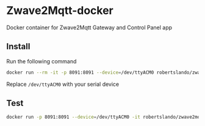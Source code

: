 # Zwave2Mqtt-docker
Docker container for Zwave2Mqtt Gateway and Control Panel app

## Install

Run the following command

```bash
docker run --rm -it -p 8091:8091 --device=/dev/ttyACM0 robertslando/zwave2mqtt:latest
```

Replace `/dev/ttyACM0` with your serial device

## Test

```bash
docker run -p 8091:8091 --device=/dev/ttyACM0 -it robertslando/zwave2mqtt:latest sh
```